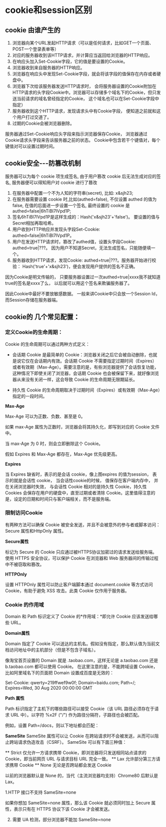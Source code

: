 # cookie和session区别

## cookie 由谁产生的


1. 浏览器向某个URL发起HTTP请求（可以是任何请求，比如GET一个页面、POST一个登录表单等）
2. 对应的服务器收到该HTTP请求，并计算应当返回给浏览器的HTTP响应。
3. 在响应头加入Set-Cookie字段，它的值是要设置的Cookie。
4. 浏览器收到来自服务器的HTTP响应。
5. 浏览器在响应头中发现Set-Cookie字段，就会将该字段的值保存在内存或者硬盘中。
6. 浏览器下次给该服务器发送HTTP请求时， 会将服务器设置的Cookie附加在HTTP请求的头字段Cookie中。浏览器可以存储多个域名下的Cookie，但只发送当前请求的域名曾经指定的Cookie， 这个域名也可以在Set-Cookie字段中指定）
7. 服务器收到这个HTTP请求，发现请求头中有Cookie字段， 便知道之前就和这个用户打过交道了。
8. 过期的Cookie会被浏览器删除。


服务器通过Set-Cookie响应头字段来指示浏览器保存Cookie， 浏览器通过Cookie请求头字段来告诉服务器之前的状态。 Cookie中包含若干个键值对，每个键值对可以设置过期时间。

## cookie安全---防篡改机制

  服务器可以为每个 cookie 项生成签名, 由于用户篡改 cookie 后无法生成对应的签名, 服务器便可以得知用户对 cookie 进行了篡改

1. 在服务器中配置一个不为人知的字符串(secret), 比如: x&sjh23;
2. 在服务器需要设置 cookie 时,比如(authed=false), 不仅设置 authed 的值为 false, 在值的后面进一步设置一个签名, 最终设置的 cookie 是 authed=false|6hTiBl7lVpd1P;
3. 签名6hTiBl7lVpd1P是这样生成的：Hash('x&sjh23'+'false')。 要设置的值与Secret相加再取哈希。
4. 用户收到HTTP响应并发现头字段Set-Cookie: authed=false|6hTiBl7lVpd1P。
5. 用户在发送HTTP请求时，篡改了authed值，设置头字段Cookie: authed=true|???。 因为用户不知道Secret，无法生成签名，只能随便填一个。
6. 服务器收到HTTP请求，发现Cookie: authed=true|???。服务器开始进行校验： Hash('true'+'x&sjh23')，便会发现用户提供的签名不正确。

因为Cookie是明文传输的， 只要服务器设置过一次authed=true|xxxx我不就知道true的签名是xxxx了么， 以后就可以用这个签名来欺骗服务器了。

因此Cookie中最好不要放敏感数据。 一般来讲Cookie中只会放一个Session Id，而Session存储在服务器端。


## cookie的 几个常见配置：

### 定义Cookie的生命周期：

Cookie 的生命周期可以通过两种方式定义：

* 会话期 Cookie 是最简单的 Cookie：浏览器关闭之后它会被自动删除，也就是说它仅在会话期内有效。会话期 Cookie 不需要指定过期时间（Expires）或者有效期（Max-Age）。需要注意的是，有些浏览器提供了会话恢复功能，这种情况下即使关闭了浏览器，会话期 Cookie 也会被保留下来，就好像浏览器从来没有关闭一样，这会导致 Cookie 的生命周期无限期延长。

* 持久性 Cookie 的生命周期取决于过期时间（Expires）或有效期（Max-Age）指定的一段时间。

**Max-Age**

Max-Age 可以为正数、负数、甚至是 0。

如果 max-Age 属性为正数时，浏览器会将其持久化，即写到对应的 Cookie 文件中。

当 max-Age 为 0 时，则会立即删除这个 Cookie。

假如 Expires 和 Max-Age 都存在，Max-Age 优先级更高。

**Expires**

当 Expires 缺省时，表示的是会话 cookie，像上图expires 的值为session， 表示的就是会话性 cookie， 当会话性cookie的时候， 值保存在客户端内存中， 并在关闭浏览器时失效，
与会话性 Cookie 相对的是持久性 Cookie，持久性 Cookies 会保存在用户的硬盘中，直至过期或者清除 Cookie。这里值得注意的是，设定的日期和时间只与客户端相关，而不是服务端。

### 限制访问Cookie

有两种方法可以确保 Cookie 被安全发送，并且不会被意外的参与者或脚本访问：Secure 属性和HttpOnly 属性。


**Secure属性**

标记为 Secure 的 Cookie 只应通过被HTTPS协议加密过的请求发送给服务端。使用 HTTPS 安全协议，可以保护 Cookie 在浏览器和 Web 服务器间的传输过程中不被窃取和篡改。

**HTTPOnly**

设置 HTTPOnly 属性可以防止客户端脚本通过 document.cookie 等方式访问 Cookie，有助于避免 XSS 攻击。此类 Cookie 仅作用于服务器。


### Cookie 的作用域

Domain 和 Path 标识定义了 Cookie 的*作用域：*即允许 Cookie 应该发送给哪些 URL。


**Domain属性**

Domain 指定了 Cookie 可以送达的主机名。假如没有指定，那么默认值为当前文档访问地址中的主机部分（但是不包含子域名）。

像淘宝首页设置的 Domain 就是 .taobao.com，这样无论是 a.taobao.com 还是 b.taobao.com 都可以使用 Cookie。
在这里注意的是，不能跨域设置 Cookie，比如阿里域名下的页面把 Domain 设置成百度是无效的：

Set-Cookie: qwerty=219ffwef9w0f; Domain=baidu.com; Path=/; Expires=Wed, 30 Aug 2020 00:00:00 GMT

**Path 属性**

Path 标识指定了主机下的哪些路径可以接受 Cookie（该 URL 路径必须存在于请求 URL 中）。以字符 %x2F ("/") 作为路径分隔符，子路径也会被匹配。

例如，设置 Path=/docs，则以下地址都会匹配：

**SameSite**
SameSite 属性可以让 Cookie 在跨站请求时不会被发送，从而可以阻止跨站请求伪造攻击（CSRF）。
SameSite 可以有下面三种值：

** Strict 仅允许一方请求携带 Cookie，即浏览器将只发送相同站点请求的 Cookie，即当前网页 URL 与请求目标 URL 完全一致。
** Lax 允许部分第三方请求携带 Cookie
** None 无论是否跨站都会发送 Cookie

以前的浏览器默认是 None 的，当代（主流浏览器均支持）Chrome80 后默认是 Lax。

1.HTTP 接口不支持 SameSite=none

如果你想加 SameSite=none 属性，那么该 Cookie 就必须同时加上 Secure 属性，表示只有在 HTTPS 协议下该 Cookie 才会被发送。

2. 需要 UA 检测，部分浏览器不能加 SameSite=none


